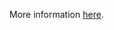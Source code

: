 More information [here](https://docs.bridgecrew.io/docs/ensure-alibaba-cloud-mongodb-is-deployed-inside-a-vpc).
